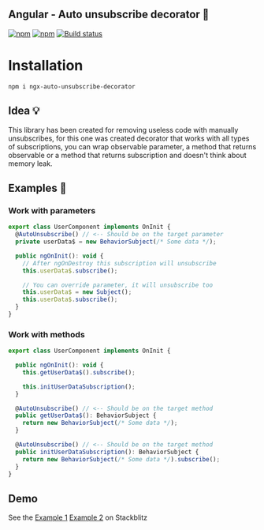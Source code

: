 ## Angular - Auto unsubscribe decorator 🦄

[![npm](https://img.shields.io/npm/dt/ngx-auto-unsubscribe-decorator.svg)]()
[![npm](https://img.shields.io/npm/l/ngx-auto-unsubscribe-decorator.svg)]()
[![Build status](https://travis-ci.org/Nillcon248/ngx-base-state.svg?branch=master)](https://travis-ci.org/Nillcon248/ngx-auto-unsubscribe.svg?branch=master)

# Installation

`npm i ngx-auto-unsubscribe-decorator`

## Idea 💡

This library has been created for removing
useless code with manually unsubscribes,
for this one was created decorator that works
with all types of subscriptions, you can wrap
observable parameter, a method that returns observable or
a method that returns subscription and doesn't think
about memory leak.

## Examples 🧪

### Work with parameters

```js
export class UserComponent implements OnInit {
  @AutoUnsubscribe() // <-- Should be on the target parameter
  private userData$ = new BehaviorSubject(/* Some data */);

  public ngOnInit(): void {
    // After ngOnDestroy this subscription will unsubscribe
    this.userData$.subscribe();

    // You can override parameter, it will unsubscribe too
    this.userData$ = new Subject();
    this.userData$.subscribe();
  }
}
```

### Work with methods

```js
export class UserComponent implements OnInit {

  public ngOnInit(): void {
    this.getUserData$().subscribe();

    this.initUserDataSubscription();
  }

  @AutoUnsubscribe() // <-- Should be on the target method
  public getUserData$(): BehaviorSubject {
    return new BehaviorSubject(/* Some data */);
  }

  @AutoUnsubscribe() // <-- Should be on the target method
  public initUserDataSubscription(): BehaviorSubject {
    return new BehaviorSubject(/* Some data */).subscribe();
  }
}

```

## Demo

See the [Example 1](https://stackblitz.com/edit/angular-ivy-3xkfrv?file=src/app/unsubscribe-decorator/unsubscribe-decorator.component.ts) [Example 2](https://stackblitz.com/edit/angular-ivy-ujz6vk?devtoolsheight=33&file=src/app/autounsubscribe/autounsubscribe.component.ts) on Stackblitz
